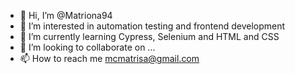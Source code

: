 - 👋 Hi, I’m @Matriona94
- 👀 I’m interested in automation testing and frontend development
- 🌱 I’m currently learning Cypress, Selenium and HTML and CSS
- 💞️ I’m looking to collaborate on ...
- 📫 How to reach me mcmatrisa@gmail.com

<!---
Matriona94/Matriona94 is a ✨ special ✨ repository because its `README.md` (this file) appears on your GitHub profile.
You can click the Preview link to take a look at your changes.
--->
